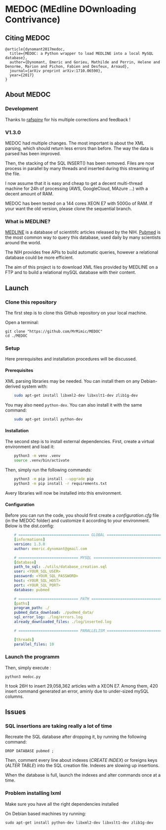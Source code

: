 # MEDOC (MEdline DOwnloading Contrivance)

## Citing MEDOC

	@article{dynomant2017medoc,
	  title={MEDOC: a Python wrapper to load MEDLINE into a local MySQL database},
	  author={Dynomant, Emeric and Gorieu, Mathilde and Perrin, Helene and Denorme, Marion and Pichon, Fabien and Desfeux, Arnaud},
	  journal={arXiv preprint arXiv:1710.06590},
	  year={2017}
	}

## About MEDOC

### Development

Thanks to [rafspiny](https://github.com/rafspiny) for his multiple corrections and feedback !

### V1.3.0

MEDOC had multiple changes. The most important is about the XML parsing, which should return less errors than before. The way the data is parsed has been improved.

Then, the stacking of the SQL INSERT() has been removed. Files are now process in parallel by many threads and inserted during this streaming of the file.

I now assume that it is easy and cheap to get a decent multi-thread machine for 24h of processing (AWS, GoogleCloud, MAzure ...) with a decent amount of RAM.

MEDOC has been tested on a 144 cores XEON E7 with 500Go of RAM. If your want the old version, please clone the sequential branch.


### What is MEDLINE?

[MEDLINE](https://www.nlm.nih.gov/bsd/pmresources.html) is a database of scientitifc articles released by the NIH. [Pubmed](https://www.ncbi.nlm.nih.gov/pubmed/) is the most common way to query this database, used daily by many scientists around the world.

The NIH provides free APIs to build automatic queries, however a relational database could be more efficient.

The aim of this project is to download XML files provided by MEDLINE on a FTP and to build a relational mySQL database with their content.


## Launch

### Clone this repository

The first step is to clone this Github repository on your local machine.

Open a terminal:

	git clone "https://github.com/MrMimic/MEDOC"
	cd ./MEDOC

### Setup

Here prerequisites and installation procedures will be discussed.

#### Prerequisites 

XML parsing libraries may be needed. You can install them on any Debian-derived system with:

```bash
	sudo apt-get install libxml2-dev libxslt1-dev zlib1g-dev
```

You may also need `python-dev`. You can also install it with the same command:

```bash
	sudo apt-get install python-dev
```

#### Installation

The second step is to install external dependencies. First, create a virtual environment and load it:

```bash
	python3 -m venv .venv
	source .venv/bin/activate
```

Then, simply run the following commands:

```bash
	python3 -m pip install --upgrade pip
	python3 -m pip install -r requirements.txt
```

Avery libraries will now be installed into this environment.

#### Configuration

Before you can run the code, you should first create a _configuration.cfg_ file (in the MEDOC folder) and customize it according to your environment. Below is the dist.config:

```yaml
	# ================================ GLOBAL =============================================
	[informations]
	version: 1.3.0
	author: emeric.dynomant@gmail.com

	# =========================== MYSQL ============================================
	[database]
	path_to_sql: ./utils/database_creation.sql
	user: <YOUR_SQL_USER>
	password: <YOUR_SQL_PASSWORD>
	host: <YOUR_SQL_HOST>
	port: <YOUR_SQL_PORT>
	database: pubmed

	# =========================== PATH ============================================
	[paths]
	program_path: ./
	pubmed_data_download: ./pudmed_data/
	sql_error_log: ./log/errors.log
	already_downloaded_files: ./log/inserted.log

	# =========================== PARALLELISM ============================================

	[threads]
	parallel_files: 10
```

### Launch the programm

Then, simply execute :

	python3 medoc.py 

It took 26H to insert 29,058,362 articles with a XEON E7. Among them, 420 insert command generated an error, aminly due to under-sized mySQL columns.

## Issues

### SQL insertions are taking really a lot of time

Recreate the SQL database after dropping it, by running the following command:

	DROP DATABASE pubmed ;

Then, comment every line about indexes (_CREATE INDEX_) or foreigns keys (_ALTER TABLE_) into the SQL creation file. Indexes are slowing up insertions.

When the database is full, launch the indexes and alter commands once at a time.

### Problem installing lxml

Make sure you have all the right dependencies installed

On Debian based machines try running:

	sudo apt-get install python-dev libxml2-dev libxslt1-dev zlib1g-dev
